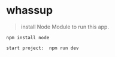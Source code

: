 # whassup

> install Node Module to run this app.


```
npm install node

start project:  npm run dev
```


